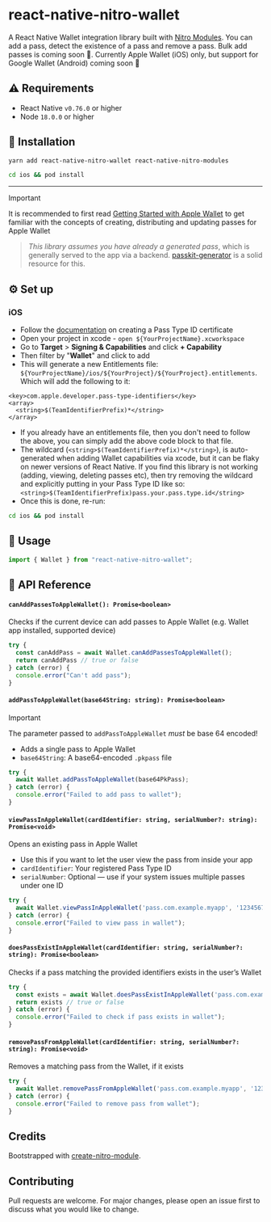 # react-native-nitro-wallet

A React Native Wallet integration library built with [Nitro Modules](https://github.com/mrousavy/nitro). You can add a pass, detect the existence of a pass and remove a pass. Bulk add passes is coming soon 🚧. Currently Apple Wallet (iOS) only, but support for Google Wallet (Android) coming soon 👀 

## ⚠️ Requirements

- React Native `v0.76.0` or higher
- Node `18.0.0` or higher

## 🔧 Installation
```bash
yarn add react-native-nitro-wallet react-native-nitro-modules

cd ios && pod install
```
---

> [!IMPORTANT]
> It is recommended to first read [Getting Started with Apple Wallet](https://developer.apple.com/wallet/get-started/) to get familiar with the concepts of creating, distributing and updating passes for Apple Wallet 

> _This library assumes you have already a generated pass_, which is generally served to the app via a backend. [passkit-generator](https://www.npmjs.com/package/passkit-generator) is a solid resource for this. 

## ⚙️ Set up 
### iOS
- Follow the [documentation](https://developer.apple.com/help/account/capabilities/create-wallet-identifiers-and-certificates/) on creating a Pass Type ID certificate 
- Open your project in xcode - `open ${YourProjectName}.xcworkspace`
- Go to __Target__ > __Signing & Capabilities__ and click __+ Capability__
- Then filter by "__Wallet__" and click to add 
- This will generate a new Entitlements file: `${YourProjectName}/ios/${YourProject}/${YourProject}.entitlements`. Which will add the following to it: 
```
<key>com.apple.developer.pass-type-identifiers</key>
<array>
  <string>$(TeamIdentifierPrefix)*</string>
</array>
```
- If you already have an entitlements file, then you don't need to follow the above, you can simply add the above code block to that file. 
- The wildcard (`<string>$(TeamIdentifierPrefix)*</string>`), is auto-generated when adding Wallet capabilities via xcode, but it can be flaky on newer versions of React Native. If you find this library is not working (adding, viewing, deleting passes etc), then try removing the wildcard and explicitly putting in your Pass Type ID like so: `<string>$(TeamIdentifierPrefix)pass.your.pass.type.id</string>`
- Once this is done, re-run: 

```bash
cd ios && pod install
```

## 🚀 Usage 

```ts
import { Wallet } from "react-native-nitro-wallet";
```

## 📘 API Reference
#### `canAddPassesToAppleWallet(): Promise<boolean>`
Checks if the current device can add passes to Apple Wallet (e.g. Wallet app installed, supported device)

```ts
try {
  const canAddPass = await Wallet.canAddPassesToAppleWallet();
  return canAddPass // true or false
} catch (error) {
  console.error("Can't add pass");
}
```

#### `addPassToAppleWallet(base64String: string): Promise<boolean>`
> [!IMPORTANT]
The parameter passed to `addPassToAppleWallet` _must_ be base 64 encoded! 

- Adds a single pass to Apple Wallet
- `base64String`: A base64-encoded `.pkpass` file

```ts
try {
  await Wallet.addPassToAppleWallet(base64PkPass);
} catch (error) {
  console.error("Failed to add pass to wallet");
}
```

#### `viewPassInAppleWallet(cardIdentifier: string, serialNumber?: string): Promise<void>`
Opens an existing pass in Apple Wallet
- Use this if you want to let the user view the pass from inside your app
- `cardIdentifier`: Your registered Pass Type ID
- `serialNumber`: Optional — use if your system issues multiple passes under one ID


```ts
try {
  await Wallet.viewPassInAppleWallet('pass.com.example.myapp', '1234567890');
} catch (error) {
  console.error("Failed to view pass in wallet");
}
```

#### `doesPassExistInAppleWallet(cardIdentifier: string, serialNumber?: string): Promise<boolean>`
Checks if a pass matching the provided identifiers exists in the user’s Wallet

```ts
try {
  const exists = await Wallet.doesPassExistInAppleWallet('pass.com.example.myapp', '1234567890');
  return exists // true or false
} catch (error) {
  console.error("Failed to check if pass exists in wallet");
}
```

#### `removePassFromAppleWallet(cardIdentifier: string, serialNumber?: string): Promise<void>`
Removes a matching pass from the Wallet, if it exists

```ts
try {
  await Wallet.removePassFromAppleWallet('pass.com.example.myapp', '1234567890');
} catch (error) {
  console.error("Failed to remove pass from wallet");
}
```

## Credits

Bootstrapped with [create-nitro-module](https://github.com/patrickkabwe/create-nitro-module).

## Contributing

Pull requests are welcome. For major changes, please open an issue first to discuss what you would like to change.
